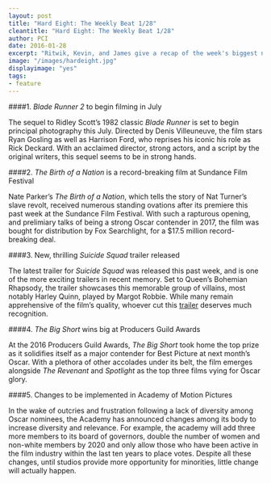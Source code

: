```yaml
---
layout: post
title: "Hard Eight: The Weekly Beat 1/28"
cleantitle: "Hard Eight: The Weekly Beat 1/28"
author: PCI
date: 2016-01-28
excerpt: "Ritwik, Kevin, and James give a recap of the week's biggest news"
image: "/images/hardeight.jpg"
displayimage: "yes"
tags: 
- feature
---
```


####1. *Blade Runner 2* to begin filming in July

The sequel to Ridley Scott’s 1982 classic *Blade Runner* is set to begin principal photography this July. Directed by Denis Villeuneuve, the film stars Ryan Gosling as well as Harrison Ford, who reprises his iconic his role as Rick Deckard. With an acclaimed director, strong actors, and a script by the original writers, this sequel seems to be in strong hands.

####2. *The Birth of a Nation* is a record-breaking film at Sundance Film Festival

Nate Parker’s *The Birth of a Nation*, which tells the story of Nat Turner’s slave revolt, received numerous standing ovations after its premiere this past week at the Sundance Film Festival. With such a rapturous opening, and prelimiary talks of being a strong Oscar contender in 2017, the film was bought for distribution by Fox Searchlight, for a $17.5 million record-breaking deal. 
	

####3. New, thrilling *Suicide Squad* trailer released

The latest trailer for *Suicide Squad* was released this past week, and is one of the more exciting trailers in recent memory. Set to Queen’s Bohemian Rhapsody, the trailer showcases this memorable group of villains, most notably Harley Quinn, played by Margot Robbie. While many remain apprehensive of the film’s quality, whoever cut this [trailer](https://www.youtube.com/watch?v=CmRih_VtVAs) deserves much recognition.

####4. *The Big Short* wins big at Producers Guild Awards

At the 2016 Producers Guild Awards, *The Big Short* took home the top prize as it solidifies itself as a major contender for Best Picture at next month’s Oscar. With a plethora of other accolades under its belt, the film emerges alongside *The Revenant* and *Spotlight* as the top three films vying for Oscar glory.

####5. Changes to be implemented in Academy of Motion Pictures

In the wake of outcries and frustration following a lack of diversity among Oscar nominees, the Academy has announced changes among its body to increase diversity and relevance. For example, the academy will add three more members to its board of governors, double the number of women and non-white members by 2020 and only allow those who have been active in the film industry within the last ten years to place votes. Despite all these changes, until studios provide more opportunity for minorities, little change will actually happen.


